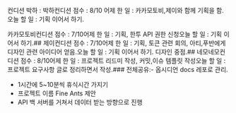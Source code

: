 컨디션
박하 : 
박하컨디션 점수 : 8/10
어제 한 일 : 카카모토비,제이와 함께 기획을 함.
오늘 할 일 : 기획 이어서 하기.

카카모토비컨디션 점수 : 7/10어제 한 일 : 기획, 한투 API 권한 신청오늘 할 일 : 기획 이어서 하기.## 제이컨디션 점수 : 7/10어제 한 일 : 기획, 토큰 관련 회의, 아티,푸반에게 디자인 관련 아이디어 얻음.오늘 할 일 : 기획 이어서 하기. 디자인 중점.## 네모네모컨디션 점수 : 8/10어제 한 일 : 프로젝트 리드미 작성, 커밋,이슈 템플릿 작성오늘 할 일 : 프로젝트 요구사항 글로 정리하면서 작성.### 전체공유:- 옵시디언 docs 레포로 관리.  
- 1시간에 5~10분씩 휴식시간 가지기  
- 프로젝트 이름 Fine Ants 제안  
- API 백 서버를 거쳐서 데이터 받는 방향으로 진행